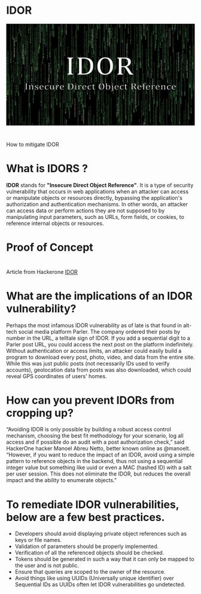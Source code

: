 # IDOR
![collector-OSINT logo](https://raw.githubusercontent.com/OFD5/IDOR/main/Header.jpeg)
#
How to mitigate IDOR  
# What is IDORS ?
**IDOR** stands for **"Insecure Direct Object Reference"**. It is a type of security vulnerability that occurs in web applications when an attacker can access or manipulate objects or resources directly, bypassing the application's authorization and authentication mechanisms. In other words, an attacker can access data or perform actions they are not supposed to by manipulating input parameters, such as URLs, form fields, or cookies, to reference internal objects or resources.
# Proof of Concept 


# 
Article from Hackerone <a href="https://www.hackerone.com/company-news/rise-idor"> IDOR </a>

# What are the implications of an IDOR vulnerability? 

Perhaps the most infamous IDOR vulnerability as of late is that found in alt-tech social media platform Parler. The company ordered their posts by number in the URL, a telltale sign of IDOR. If you add a sequential digit to a Parler post URL, you could access the next post on the platform indefinitely. Without authentication or access limits, an attacker could easily build a program to download every post, photo, video, and data from the entire site. While this was just public posts (not necessarily IDs used to verify accounts), geolocation data from posts was also downloaded, which could reveal GPS coordinates of users' homes.  

# How can you prevent IDORs from cropping up?

“Avoiding IDOR is only possible by building a robust access control mechanism, choosing the best fit methodology for your scenario, log all access and if possible do an audit with a post authorization check,” said HackerOne hacker Manoel Abreu Netto, better known online as @manoelt. “However, if you want to reduce the impact of an IDOR, avoid using a simple pattern to reference objects in the backend, thus not using a sequential integer value but something like uuid or even a MAC (hashed ID) with a salt per user session. This does not eliminate the IDOR, but reduces the overall impact and the ability to enumerate objects.”

# To remediate IDOR vulnerabilities, below are a few best practices. 

* Developers should avoid displaying private object references such as keys or file names.
* Validation of parameters should be properly implemented.
* Verification of all the referenced objects should be checked.
* Tokens should be generated in such a way that it can only be mapped to the user and is not public.
* Ensure that queries are scoped to the owner of the resource. 
* Avoid things like using UUIDs (Universally unique identifier) over Sequential IDs as UUIDs often let IDOR vulnerabilities go undetected.
